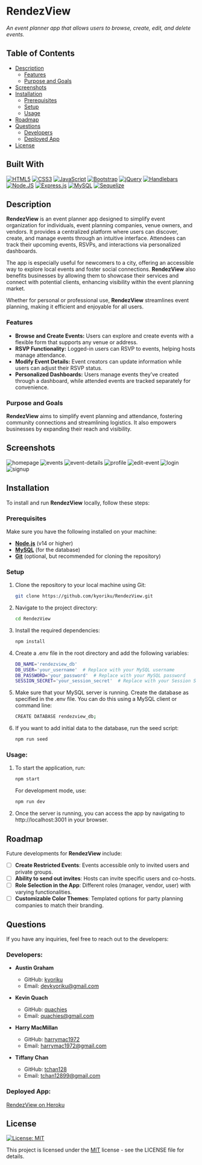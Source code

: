 # RendezView
*An event planner app that allows users to browse, create, edit, and delete events.*

## Table of Contents
- [Description](#description)
  - [Features](#features)
  - [Purpose and Goals](#purpose-and-goals)
- [Screenshots](#screenshots)
- [Installation](#installation)
  - [Prerequisites](#prerequisites)
  - [Setup](#setup)
  - [Usage](#usage)
- [Roadmap](#roadmap)
- [Questions](#questions)
  - [Developers](#developers)
  - [Deployed App](#deployed-app)
- [License](#license)

## Built With
[![HTML5](https://img.shields.io/badge/html5-%23E34F26.svg?style=for-the-badge&logo=html5&logoColor=white)](https://developer.mozilla.org/en-US/docs/Web/HTML)
[![CSS3](https://img.shields.io/badge/CSS3-1572B6?style=for-the-badge&logo=css3&logoColor=white)](https://developer.mozilla.org/en-US/docs/Web/CSS)
[![JavaScript](https://img.shields.io/badge/JavaScript-F7DF1E.svg?style=for-the-badge&logo=JavaScript&logoColor=black)](https://developer.mozilla.org/en-US/docs/Web/JavaScript)
[![Bootstrap](https://img.shields.io/badge/Bootstrap-563D7C?style=for-the-badge&logo=bootstrap&logoColor=white)](https://getbootstrap.com/)
[![jQuery](https://img.shields.io/badge/jquery-%230769AD.svg?style=for-the-badge&logo=jquery&logoColor=white)](https://jquery.com/)
[![Handlebars](https://img.shields.io/badge/Handlebars%20js-f0772b?style=for-the-badge&logo=handlebarsdotjs&logoColor=black)](https://handlebarsjs.com/)
[![Node.JS](https://img.shields.io/badge/Node.js-339933?style=for-the-badge&logo=nodedotjs&logoColor=white)](https://nodejs.org/en)
[![Express.js](https://img.shields.io/badge/express.js-%23404d59.svg?style=for-the-badge&logo=express&logoColor=%2361DAFB)](https://expressjs.com/)
[![MySQL](https://img.shields.io/badge/mysql-%2300f.svg?style=for-the-badge&logo=mysql&logoColor=white)](https://www.mysql.com/)
[![Sequelize](https://img.shields.io/badge/Sequelize-52B0E7?style=for-the-badge&logo=Sequelize&logoColor=white)](https://sequelize.org/)

## Description
**RendezView** is an event planner app designed to simplify event organization for individuals, event planning companies, venue owners, and vendors. It provides a centralized platform where users can discover, create, and manage events through an intuitive interface. Attendees can track their upcoming events, RSVPs, and interactions via personalized dashboards.

The app is especially useful for newcomers to a city, offering an accessible way to explore local events and foster social connections. **RendezView** also benefits businesses by allowing them to showcase their services and connect with potential clients, enhancing visibility within the event planning market.

Whether for personal or professional use, **RendezView** streamlines event planning, making it efficient and enjoyable for all users.

### Features
- **Browse and Create Events:** Users can explore and create events with a flexible form that supports any venue or address.
- **RSVP Functionality:** Logged-in users can RSVP to events, helping hosts manage attendance.
- **Modify Event Details:** Event creators can update information while users can adjust their RSVP status.
- **Personalized Dashboards:** Users manage events they’ve created through a dashboard, while attended events are tracked separately for convenience.

### Purpose and Goals
**RendezView** aims to simplify event planning and attendance, fostering community connections and streamlining logistics. It also empowers businesses by expanding their reach and visibility.

## Screenshots
![homepage](./public/screenshots/rendezview-homepage.jpg)
![events](./public/screenshots/rendezview-upcoming-events.jpg)
![event-details](./public/screenshots/rendezview-event-details.jpg)
![profile](./public/screenshots/rendezview-profile.jpg)
![edit-event](./public/screenshots/rendezview-edit-event.jpg)
![login](./public/screenshots/rendezview-login.jpg)
![signup](./public/screenshots/rendezview-signup.jpg)

## Installation
To install and run **RendezView** locally, follow these steps:

### Prerequisites
Make sure you have the following installed on your machine:
- **[Node.js](https://nodejs.org/en/)** (v14 or higher)
- **[MySQL](https://www.mysql.com/)** (for the database)
- **[Git](https://git-scm.com/)** (optional, but recommended for cloning the repository)

### Setup
1. Clone the repository to your local machine using Git:
   ```bash
   git clone https://github.com/kyoriku/RendezView.git
   ```

2. Navigate to the project directory:
   ```bash
   cd RendezView
   ```

3. Install the required dependencies:
   ```bash
   npm install
   ```

4. Create a .env file in the root directory and add the following variables:
   ```bash
   DB_NAME='rendezview_db'
   DB_USER='your_username'  # Replace with your MySQL username
   DB_PASSWORD='your_password'  # Replace with your MySQL password
   SESSION_SECRET='your_session_secret'  # Replace with your Session Secret
   ```

5. Make sure that your MySQL server is running. Create the database as specified in the .env file. You can do this using a MySQL client or command line:
   ```bash
   CREATE DATABASE rendezview_db;
   ```

6. If you want to add initial data to the database, run the seed script:
   ```bash
   npm run seed
   ```

### Usage:
1. To start the application, run: 
   ```bash
   npm start
   ```

   For development mode, use:
   ```bash
   npm run dev
   ```

2. Once the server is running, you can access the app by navigating to http://localhost:3001 in your browser.

## Roadmap
Future developments for **RendezView** include:
- [ ] **Create Restricted Events**: Events accessible only to invited users and private groups.
- [ ] **Ability to send out invites**: Hosts can invite specific users and co-hosts.
- [ ] **Role Selection in the App**: Different roles (manager, vendor, user) with varying functionalities.
- [ ] **Customizable Color Themes**: Templated options for party planning companies to match their branding.

## Questions
If you have any inquiries, feel free to reach out to the developers:

### Developers:
- **Austin Graham**  
  - GitHub: [kyoriku](https://github.com/kyoriku)  
  - Email: [devkyoriku@gmail.com](mailto:devkyoriku@gmail.com)

- **Kevin Quach**  
  - GitHub: [quachies](https://github.com/quachies)  
  - Email: [quachies@gmail.com](mailto:quachies@gmail.com)

- **Harry MacMillan**  
  - GitHub: [harrymac1972](https://github.com/harrymac1972)  
  - Email: [harrymac1972@gmail.com](mailto:harrymac1972@gmail.com)

- **Tiffany Chan**  
  - GitHub: [tchan128](https://github.com/tchan128)  
  - Email: [tchan12899@gmail.com](mailto:tchan12899@gmail.com)

### Deployed App:
[RendezView on Heroku](https://rendezviews-6983bdd1f9ce.herokuapp.com)

## License
[![License: MIT](https://img.shields.io/badge/License-MIT-blue.svg?style=for-the-badge&logo=mit)](https://opensource.org/licenses/MIT)

This project is licensed under the [MIT](https://opensource.org/licenses/MIT) license - see the LICENSE file for details.